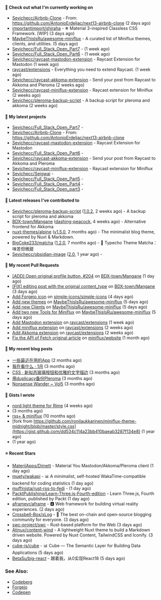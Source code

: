 


#### 👷 Check out what I'm currently working on

- [Sevichecc/Airbnb-Clone](https://github.com/Sevichecc/Airbnb-Clone) - From: https://github.com/AntonioErdeljac/next13-airbnb-clone (2 days ago)
- [importantimport/shiraha](https://github.com/importantimport/shiraha) - ❄ Material 3-inspired Classless CSS Framework. [WIP] (3 days ago)
- [MaybeThisIsRu/awesome-miniflux](https://github.com/MaybeThisIsRu/awesome-miniflux) - A curated list of Miniflux themes, clients, and utilities. (5 days ago)
- [Sevichecc/Full_Stack_Open_Part7](https://github.com/Sevichecc/Full_Stack_Open_Part7) -  (1 week ago)
- [Sevichecc/Full_Stack_Open_Part6](https://github.com/Sevichecc/Full_Stack_Open_Part6) -  (1 week ago)
- [Sevichecc/raycast-mastodon-extension](https://github.com/Sevichecc/raycast-mastodon-extension) - Raycast Extension for Mastodon (1 week ago)
- [raycast/extensions](https://github.com/raycast/extensions) - Everything you need to extend Raycast. (1 week ago)
- [Sevichecc/raycast-akkoma-extension](https://github.com/Sevichecc/raycast-akkoma-extension) - Send your post from Raycast to Akkoma and Pleroma (2 weeks ago)
- [Sevichecc/raycast-miniflux-extension](https://github.com/Sevichecc/raycast-miniflux-extension) - Raycast extension for Miniflux (2 weeks ago)
- [Sevichecc/pleroma-backup-script](https://github.com/Sevichecc/pleroma-backup-script) - A backup script for pleroma and akkoma (2 weeks ago)

#### 🌱 My latest projects

- [Sevichecc/Full_Stack_Open_Part7](https://github.com/Sevichecc/Full_Stack_Open_Part7) - 
- [Sevichecc/Airbnb-Clone](https://github.com/Sevichecc/Airbnb-Clone) - From: https://github.com/AntonioErdeljac/next13-airbnb-clone
- [Sevichecc/raycast-mastodon-extension](https://github.com/Sevichecc/raycast-mastodon-extension) - Raycast Extension for Mastodon
- [Sevichecc/Full_Stack_Open_Part6](https://github.com/Sevichecc/Full_Stack_Open_Part6) - 
- [Sevichecc/raycast-akkoma-extension](https://github.com/Sevichecc/raycast-akkoma-extension) - Send your post from Raycast to Akkoma and Pleroma
- [Sevichecc/raycast-miniflux-extension](https://github.com/Sevichecc/raycast-miniflux-extension) - Raycast extension for Miniflux
- [Sevichecc/Seigwai](https://github.com/Sevichecc/Seigwai) - 
- [Sevichecc/Full_Stack_Open_Part5](https://github.com/Sevichecc/Full_Stack_Open_Part5) - 
- [Sevichecc/Full_Stack_Open_Part4](https://github.com/Sevichecc/Full_Stack_Open_Part4) - 
- [Sevichecc/Full_Stack_Open_part3](https://github.com/Sevichecc/Full_Stack_Open_part3) - 


#### 🔭 Latest releases I've contributed to

- [Sevichecc/pleroma-backup-script](https://github.com/Sevichecc/pleroma-backup-script) ([1.0.2](https://github.com/Sevichecc/pleroma-backup-script/releases/tag/1.0.2), 2 weeks ago) - A backup script for pleroma and akkoma
- [BDX-town/Mangane](https://github.com/BDX-town/Mangane) ([dashing-peacock](https://github.com/BDX-town/Mangane/releases/tag/dashing-peacock), 4 weeks ago) - Alternative frontend for Akkoma
- [nuxt-themes/alpine](https://github.com/nuxt-themes/alpine) ([v1.5.0](https://github.com/nuxt-themes/alpine/releases/tag/v1.5.0), 2 months ago) - The minimalist blog theme, powered by Nuxt &amp; Markdown.
- [BigCoke233/matcha](https://github.com/BigCoke233/matcha) ([1.2.0](https://github.com/BigCoke233/matcha/releases/tag/1.2.0), 7 months ago) - 🍵 Typecho Theme Matcha：味苦但微甜
- [Sevichecc/obsidian-image](https://github.com/Sevichecc/obsidian-image) ([2.0](https://github.com/Sevichecc/obsidian-image/releases/tag/2.0), 1 year ago) - 

#### 🔨 My recent Pull Requests

- [[ADD] Open original profile button, #204](https://github.com/BDX-town/Mangane/pull/207) on [BDX-town/Mangane](https://github.com/BDX-town/Mangane) (1 day ago)
- [[FIX] editing post with the original content_type](https://github.com/BDX-town/Mangane/pull/205) on [BDX-town/Mangane](https://github.com/BDX-town/Mangane) (3 days ago)
- [Add Forgejo icon](https://github.com/simple-icons/simple-icons/pull/8602) on [simple-icons/simple-icons](https://github.com/simple-icons/simple-icons) (4 days ago)
- [Add new themes](https://github.com/MaybeThisIsRu/awesome-miniflux/pull/3) on [MaybeThisIsRu/awesome-miniflux](https://github.com/MaybeThisIsRu/awesome-miniflux) (5 days ago)
- [Add new Clients](https://github.com/MaybeThisIsRu/awesome-miniflux/pull/2) on [MaybeThisIsRu/awesome-miniflux](https://github.com/MaybeThisIsRu/awesome-miniflux) (5 days ago)
- [Add two new Tools for Miniflux](https://github.com/MaybeThisIsRu/awesome-miniflux/pull/1) on [MaybeThisIsRu/awesome-miniflux](https://github.com/MaybeThisIsRu/awesome-miniflux) (5 days ago)
- [Add Mastodon extension](https://github.com/raycast/extensions/pull/6156) on [raycast/extensions](https://github.com/raycast/extensions) (1 week ago)
- [Add miniflux extension](https://github.com/raycast/extensions/pull/6090) on [raycast/extensions](https://github.com/raycast/extensions) (2 weeks ago)
- [Add Akkoma extension](https://github.com/raycast/extensions/pull/5978) on [raycast/extensions](https://github.com/raycast/extensions) (2 weeks ago)
- [Fix the API of Fetch original article](https://github.com/miniflux/website/pull/53) on [miniflux/website](https://github.com/miniflux/website) (1 month ago)

#### 📜 My recent blog posts

- [一些最近在用的App](https://seviche.cc/2023-02-15-tools) (2 months ago)
- [我在看什么 · 1月](https://seviche.cc/2023-02-03-reading-1) (3 months ago)
- [CSS · 新拟态玻璃按钮和优雅的文字描边](https://seviche.cc/2023-01-29-css-tricks) (3 months ago)
- [用duplicacy备份Pleroma](https://seviche.cc/2023-01-22-backup) (3 months ago)
- [Nonsense Wander ~ Vol5](https://seviche.cc/2023-01-13-vol5) (3 months ago)

#### 📓 Gists I wrote

- [nord light theme for Rime](https://gist.github.com/ae49279fbc12b633697e05fd832559e9) (4 weeks ago)
- [](https://gist.github.com/8bb1c560d5ac7bf3d73176a6e059e7fb) (3 months ago)
- [rss&#43; &amp; miniflux](https://gist.github.com/f5608c4ad52e71d98f6fcf74110369df) (10 months ago)
- [fork from https://github.com/ronilaukkarinen/miniflux-theme-midnight/blob/master/style.css](https://gist.github.com/dd534c114a23bb410baeab3287f134e8) (1 year ago)
- [](https://gist.github.com/6fe4eeed295c832111fd7fbedc58cc05) (1 year ago)

#### ⭐ Recent Stars

- [MateriiApps/Dimett](https://github.com/MateriiApps/Dimett) - Material You Mastodon/Akkoma/Pleroma client (1 day ago)
- [muety/wakapi](https://github.com/muety/wakapi) - 📊 A minimalist, self-hosted WakaTime-compatible backend for coding statistics (1 day ago)
- [muffinista/rust-rss-to-fedi](https://github.com/muffinista/rust-rss-to-fedi) -  (1 day ago)
- [PacktPublishing/Learn-Three.js-Fourth-edition](https://github.com/PacktPublishing/Learn-Three.js-Fourth-edition) - Learn Three.js, Fourth edition, published by Packt (1 day ago)
- [aframevr/aframe](https://github.com/aframevr/aframe) - :a: Web framework for building virtual reality experiences. (2 days ago)
- [Crossbell-Box/xLog](https://github.com/Crossbell-Box/xLog) - 🪽 The best on-chain and open-source blogging community for everyone. (3 days ago)
- [swc-project/swc](https://github.com/swc-project/swc) - Rust-based platform for the Web (3 days ago)
- [Atinux/content-wind](https://github.com/Atinux/content-wind) - A lightweight Nuxt theme to build a Markdown driven website. Powered by Nuxt Content, TailwindCSS and Iconify. (3 days ago)
- [cube-js/cube](https://github.com/cube-js/cube) - 📊  Cube — The Semantic Layer for Building Data Applications (5 days ago)
- [BetaSu/big-react](https://github.com/BetaSu/big-react) - 跟着我，从0实现React18 (5 days ago)

### See Also:
- [Codeberg](https://codeberg.org/Sevichecc)
- [Forgejo](https://git.kongwoo.icu/seviche)
- [Codepen](https://codepen.io/sevichee)

